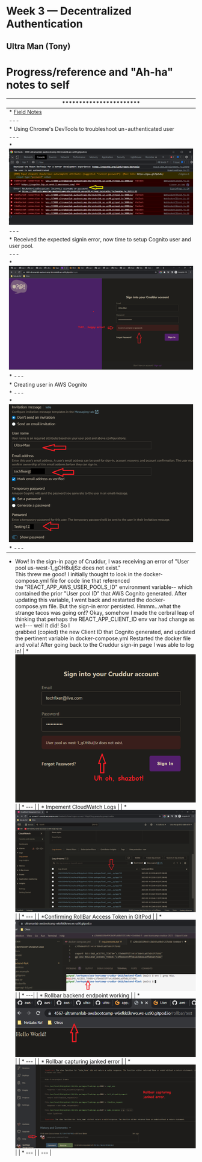 # Week 3 — Decentralized Authentication

## Ultra Man (Tony)


# Progress/reference and "Ah-ha" notes to self
| *********************** |
| --- |
| * [Field Notes](https://github.com/ultraman-labs/aws-bootcamp-cruddur-2023/blob/main/_docs/assets/week3/Notes-Week3.txt) |
| --- |
| * Using Chrome's DevTools to troubleshoot un-authenticated user |
| --- |
| * ![Sigin Error](../_docs/assets/week3/goodsignuperror.png) |
| --- |
| * Received the expected signin error, now time to setup Cognito user and user pool.|
| --- |
| * ![Happy Error](../_docs/assets/week3/happyerror.png) |
| * ---|
| * Creating user in AWS Cognito
| * ---|
| * ![Cognito User](../_docs/assets/week3/creatinguser.png) |
| * --- |
  * Wow! In the sign-in page of Cruddur, I was receiving an error of "User pool us-west-1_gOH8uljSz does not exist."  
    This threw me good! I initially thought to look in the docker-compose.yml file for code line that referenced  
    the "REACT_APP_AWS_USER_POOLS_ID" environment variable-- which contained the prior "User pool ID" that AWS 
    Cognito generated. After updating this variable, I went back and restarted the docker-compose.ym file. But 
    the sign-in error persisted. Hmmm...what the strange tacos was going on!? Okay, somehow I made the cerbral 
    leap of thinking that perhaps the REACT_APP_CLIENT_ID env var had change as well--- well it did! So I  
    grabbed (copied) the new Client ID that Cognito generated, and updated the pertinent variable in docker-compose.yml 
    Restarted the docker file and voila! After going back to the Cruddur sign-in page I was able to log in! 
| * ![Another Sigin Error](../_docs/assets/week3/signinerror.png) |
| * --- |
| * Impement CloudWatch Logs |
| * ![CLoud Watch Logs](../_docs/assets/week2/logstreams.png) |
| * --- |
| *Confirming RollBar Access Token in GitPod |
| * ![RollBar Acess Token](../_docs/assets/week2/rollbaraccesstoken.png) |
| * ---|
| * Rollbar backend endpoint working |
| * ![RollBar Acess Token](../_docs/assets/week2/holarollbar.png) |
| * --- |
| * Rollbar capturing janked error |
| * ![RollBar Acess Token](../_docs/assets/week2/rollbarjankederror.png) |
| * --- |
| --- |




